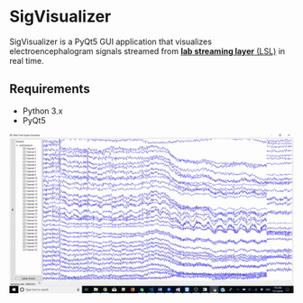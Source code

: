 # SigVisualizer

SigVisualizer is a PyQt5 GUI application that visualizes electroencephalogram signals streamed from [__lab streaming layer__ (LSL)](https://github.com/sccn/labstreaminglayer "LabStreamingLayer (LSL)") in real time.

## Requirements
* Python 3.x
* PyQt5

![image](SigVisualizer_demo.gif)
